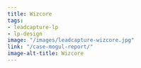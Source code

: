 ```yaml
---
title: Wizcore
tags:
- leadcapture-lp
- lp-design
image: "/images/leadcapture-wizcore.jpg"
link: "/case-mogul-report/"
image-alt-title: Wizcore
---
```


